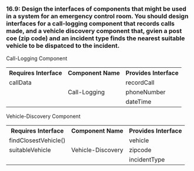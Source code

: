 <h3>16.9: Design the interfaces of components that might be used in a system for an emergency control room. You should design interfaces for a call-logging component that records calls made, and a vehicle discovery component that, gvien a post coe (zip code) and an incident type finds the nearest suitable vehicle to be dispatced to the incident.</h3>
<p>Call-Logging Component</p>
<table>
  <tr>
    <th>Requires Interface</th>
    <th>Component Name</th>
    <th>Provides Interface</th>
  </tr>
  <tr>
    <td>callData</td>
    <td></td>
    <td>recordCall</td>

  </tr>
  <tr>
    <td></td>
    <td>Call-Logging</td>
    <td>phoneNumber</td>
  </tr>
  <tr>
    <td></td>
    <td></td>
    <td>dateTime</td>
  </tr>
</table>

<p>Vehicle-Discovery Component</p>
<table>
  <tr>
    <th>Requires Interface</th>
    <th>Component Name</th>
    <th>Provides Interface</th>
  </tr>
  <tr>
    <td>findClosestVehicle()</td>
    <td></td>
    <td>vehicle</td>

  </tr>
  <tr>
    <td>suitableVehicle</td>
    <td>Vehicle-Discovery</td>
    <td>zipcode</td>
  </tr>
  <tr>
    <td></td>
    <td></td>
    <td>incidentType</td>
  </tr>
</table>
